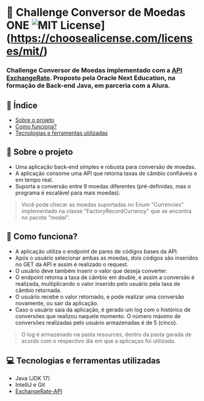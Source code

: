 # :currency_exchange: Challenge Conversor de Moedas ONE ![MIT License](https://img.shields.io/badge/License-MIT-green.svg)](https://choosealicense.com/licenses/mit/)
<h3>Challenge Conversor de Moedas implementado com a <a href="https://www.exchangerate-api.com" target="_blank">API ExchangeRate</a>.  Proposto pela Oracle Next Education, na formação de Back-end Java, em parceria com a Alura.<h3>

## :closed_book: Índice
- [Sobre o projeto](#wrench-sobre-o-projeto)
- [Como funciona?](#money_with_wings-como-funciona)
- [Tecnologias e ferramentas utilizadas](#computer-tecnologias-e-ferramentas-utilizadas)

## :wrench: Sobre o projeto
- Uma aplicação back-end simples e robusta para conversão de moedas.
- A aplicação consome uma API que retorna taxas de câmbio confiáveis e em tempo real.
- Suporta a conversão entre 9 moedas diferentes (pré-definidas, mas o programa é escalável para mais moedas).
> Você pode checar as moedas suportadas no Enum "Currencies" implementado na classe "FactoryRecordCurrency" que se encontra no pacote "model".

## :money_with_wings: Como funciona?
- A aplicação utiliza o endpoint de pares de códigos bases da API.
- Após o usuário selecionar ambas as moedas, dois códigos são inseridos no GET da API e assim é realizado o request.
- O usuário deve também inserir o valor que deseja converter.
- O endpoint retorna a taxa de câmbio em double, e assim a conversão é realizada, multiplicando o valor inserido pelo usuário pela taxa de câmbio retornada.
- O usuário recebe o valor retornado, e pode realizar uma conversão novamente, ou sair da aplicação.
- Caso o usuário saia da aplicação, é gerado um log com o histórico de conversões que realizou naquele momento. O número máximo de conversões realizadas pelo usuário armazenadas é de 5 (cinco).
> O log é armazenado na pasta resources, dentro da pasta gerada de acordo com o respectivo dia em que a aplicaçao foi utilizada.

## :computer: Tecnologias e ferramentas utilizadas
- Java (JDK 17)
- IntelliJ e Git
- [ExchangeRate-API](https://www.exchangerate-api.com)
